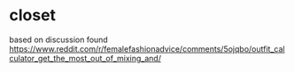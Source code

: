 # closet

based on discussion found https://www.reddit.com/r/femalefashionadvice/comments/5ojqbo/outfit_calculator_get_the_most_out_of_mixing_and/
